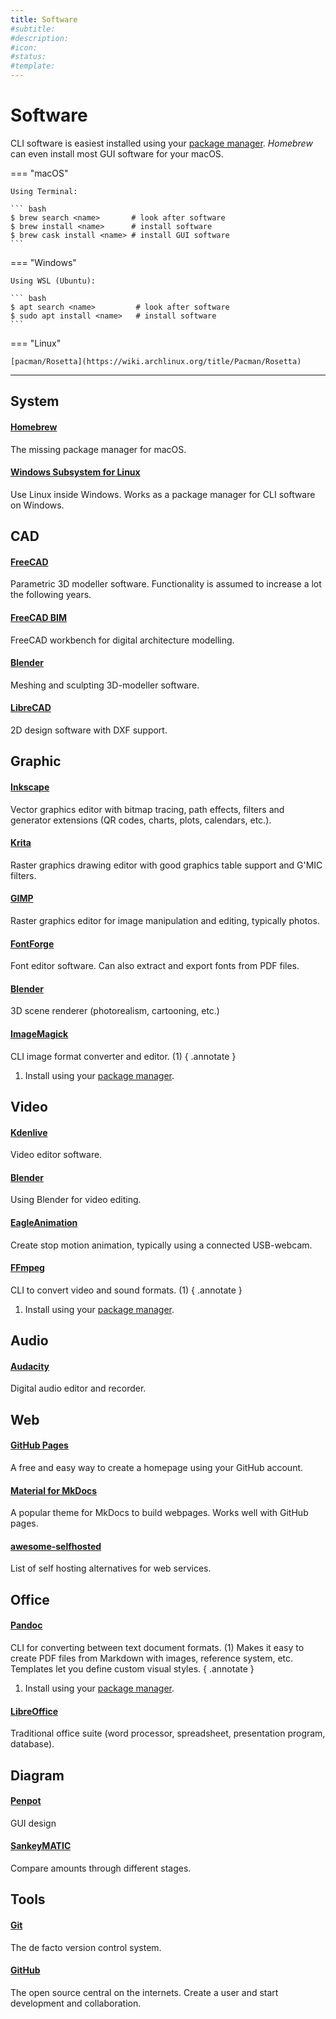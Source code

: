 ```yaml
---
title: Software
#subtitle: 
#description: 
#icon: 
#status:
#template: 
---
```


# Software


CLI software is easiest installed using your [package manager](#system). 
_Homebrew_ can even install most GUI software for your macOS.

=== "macOS"

    Using Terminal:

    ``` bash
    $ brew search <name>       # look after software 
    $ brew install <name>      # install software 
    $ brew cask install <name> # install GUI software 
    ```

=== "Windows"

    Using WSL (Ubuntu):

    ``` bash
    $ apt search <name>         # look after software
    $ sudo apt install <name>   # install software
    ```

=== "Linux"

    [pacman/Rosetta](https://wiki.archlinux.org/title/Pacman/Rosetta)

-----

## System

#### [Homebrew](https://brew.sh/)
The missing package manager for macOS.

#### [Windows Subsystem for Linux](https://learn.microsoft.com/en-us/windows/wsl/)
Use Linux inside Windows. Works as a package manager for CLI software on Windows.

## CAD

#### [FreeCAD](https://www.freecad.org/)
Parametric 3D modeller software. Functionality is assumed to increase a lot the following years.

#### [FreeCAD BIM](https://www.freecad.org/)
FreeCAD workbench for digital architecture modelling.

#### [Blender](https://www.blender.org/)
Meshing and sculpting 3D-modeller software.

#### [LibreCAD](https://librecad.org/)
2D design software with DXF support.


## Graphic

#### [Inkscape](https://inkscape.org/)
Vector graphics editor with bitmap tracing, path effects, filters and generator extensions (QR codes, charts, plots, calendars, etc.).

#### [Krita](https://krita.org/)
Raster graphics drawing editor with good graphics table support and G'MIC filters.

#### [GIMP](https://www.gimp.org/)
Raster graphics editor for image manipulation and editing, typically photos.

#### [FontForge](https://fontforge.org/)
Font editor software. Can also extract and export fonts from PDF files.

#### [Blender](https://www.blender.org/)
3D scene renderer (photorealism, cartooning, etc.)

#### [ImageMagick](https://imagemagick.org/)
CLI image format converter and editor. (1)
{ .annotate }

1. Install using your [package manager](#software).


## Video

#### [Kdenlive](https://kdenlive.org/)
Video editor software.

#### [Blender](https://docs.blender.org/manual/en/latest/video_editing/index.html)
Using Blender for video editing.

#### [EagleAnimation](https://brickfilms.com/eagle-animation)
Create stop motion animation, typically using a connected USB-webcam.

#### [FFmpeg](https://ffmpeg.org/)
CLI to convert video and sound formats. (1)
{ .annotate }

1. Install using your [package manager](#software).


## Audio

#### [Audacity](https://www.audacityteam.org/)
Digital audio editor and recorder.


## Web

#### [GitHub Pages](https://pages.github.com/)
A free and easy way to create a homepage using your GitHub account.

#### [Material for MkDocs](https://squidfunk.github.io/mkdocs-material/)
A popular theme for MkDocs to build webpages. Works well with GitHub pages.

#### [awesome-selfhosted](https://awesome-selfhosted.net/)
List of self hosting alternatives for web services.


## Office

#### [Pandoc](https://pandoc.org/)
CLI for converting between text document formats. (1) Makes it easy to create PDF files from Markdown with images, reference system, etc. Templates let you define custom visual styles.
{ .annotate }

1. Install using your [package manager](#software).

#### [LibreOffice](https://www.libreoffice.org/)
Traditional office suite (word processor, spreadsheet, presentation program, database).


## Diagram

#### [Penpot](https://penpot.app/)
GUI design 

#### [SankeyMATIC](https://sankeymatic.com/)
Compare amounts through different stages.

## Tools

#### [Git](https://git-scm.com/book/)
The de facto version control system. 

#### [GitHub](https://github.com/)
The open source central on the internets. Create a user and start development and collaboration.
